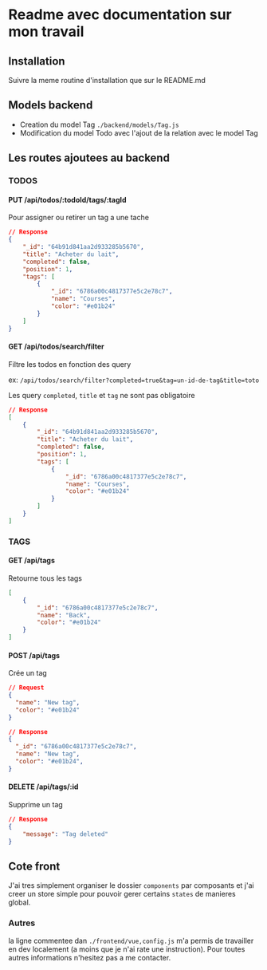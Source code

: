 # Readme avec documentation sur mon travail

## Installation

Suivre la meme routine d'installation que sur le README.md

## Models backend

-   Creation du model Tag `./backend/models/Tag.js`
-   Modification du model Todo avec l'ajout de la relation avec le model Tag

## Les routes ajoutees au backend

### TODOS

#### PUT /api/todos/:todoId/tags/:tagId

Pour assigner ou retirer un tag a une tache

```json
// Response
{
    "_id": "64b91d841aa2d933285b5670",
    "title": "Acheter du lait",
    "completed": false,
    "position": 1,
    "tags": [
        {
            "_id": "6786a00c4817377e5c2e78c7",
            "name": "Courses",
            "color": "#e01b24"
        }
    ]
}
```

#### GET /api/todos/search/filter

Filtre les todos en fonction des query

ex: `/api/todos/search/filter?completed=true&tag=un-id-de-tag&title=toto`

Les query `completed`, `title` et `tag` ne sont pas obligatoire

```json
// Response
[
    {
        "_id": "64b91d841aa2d933285b5670",
        "title": "Acheter du lait",
        "completed": false,
        "position": 1,
        "tags": [
            {
                "_id": "6786a00c4817377e5c2e78c7",
                "name": "Courses",
                "color": "#e01b24"
            }
        ]
    }
]
```

### TAGS

#### GET /api/tags

Retourne tous les tags

```json
[
    {
        "_id": "6786a00c4817377e5c2e78c7",
        "name": "Back",
        "color": "#e01b24"
    }
]
```

#### POST /api/tags

Crée un tag

```json
// Request
{
  "name": "New tag",
  "color": "#e01b24"
}

// Response
{
  "_id": "6786a00c4817377e5c2e78c7",
  "name": "New tag",
  "color": "#e01b24",
}
```

#### DELETE /api/tags/:id

Supprime un tag

```json
// Response
{
    "message": "Tag deleted"
}
```

## Cote front

J'ai tres simplement organiser le dossier `components` par composants et j'ai creer un store simple pour pouvoir
gerer certains `states` de manieres global.

### Autres

la ligne commentee dan `./frontend/vue,config.js` m'a permis de travailler en dev localement (a moins que je n'ai rate une instruction).
Pour toutes autres informations n'hesitez pas a me contacter.
